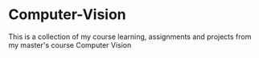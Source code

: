 # Computer-Vision
This is a collection of my course learning, assignments and projects from my master's course Computer Vision
